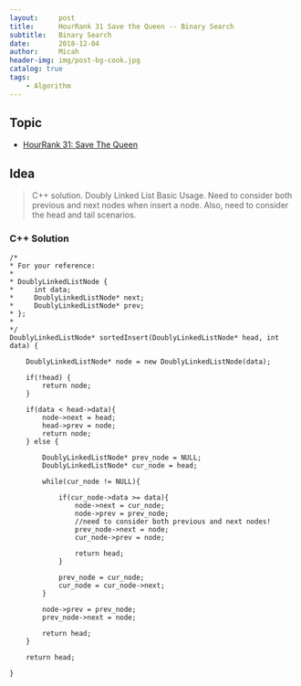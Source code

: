 ```yaml
---
layout:     post
title:      HourRank 31 Save the Queen -- Binary Search
subtitle:   Binary Search
date:       2018-12-04
author:     Micah
header-img: img/post-bg-cook.jpg
catalog: true
tags:
    - Algorithm
---
```


## Topic

- [HourRank 31: Save The Queen](https://www.hackerrank.com/contests/hourrank-31/challenges/save-the-queen)

## Idea

>C++ solution. Doubly Linked List Basic Usage. Need to consider both previous and next nodes when
>insert a node. Also, need to consider the head and tail scenarios. 

### C++ Solution

    /*
    * For your reference:
    *
    * DoublyLinkedListNode {
    *     int data;
    *     DoublyLinkedListNode* next;
    *     DoublyLinkedListNode* prev;
    * };
    *
    */
    DoublyLinkedListNode* sortedInsert(DoublyLinkedListNode* head, int data) {
    
        DoublyLinkedListNode* node = new DoublyLinkedListNode(data);
    
        if(!head) {
            return node;    
        }
    
        if(data < head->data){
            node->next = head;
            head->prev = node;
            return node;
        } else {
        
            DoublyLinkedListNode* prev_node = NULL;
            DoublyLinkedListNode* cur_node = head;
        
            while(cur_node != NULL){
            
                if(cur_node->data >= data){
                    node->next = cur_node;
                    node->prev = prev_node;
                    //need to consider both previous and next nodes!
                    prev_node->next = node;
                    cur_node->prev = node;
                
                    return head;
                }
            
                prev_node = cur_node;
                cur_node = cur_node->next;
            }
        
            node->prev = prev_node;
            prev_node->next = node;
        
            return head;
        }
    
        return head;

    }

 

